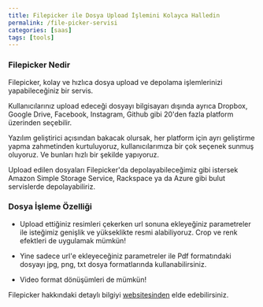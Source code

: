 ```yaml
---
title: Filepicker ile Dosya Upload İşlemini Kolayca Halledin
permalink: /file-picker-servisi
categories: [saas]
tags: [tools]
---
```


### Filepicker Nedir

Filepicker, kolay ve hızlıca dosya upload ve depolama işlemlerinizi yapabileceğiniz bir servis.

Kullanıcılarınız upload edeceği dosyayı bilgisayarı dışında ayrıca Dropbox, Google Drive, Facebook, Instagram, Github gibi 20'den fazla platform üzerinden seçebilir.

Yazılım geliştirici açısından bakacak olursak, her platform için ayrı geliştirme yapma zahmetinden kurtuluyoruz, kullanıcılarımıza bir çok seçenek sunmuş oluyoruz. Ve bunları hızlı bir şekilde yapıyoruz.

Upload edilen dosyaları Filepicker'da depolayabileceğimiz gibi istersek Amazon Simple Storage Service, Rackspace ya da Azure gibi bulut servislerde depolayabiliriz.

### Dosya İşleme Özelliği

* Upload ettiğiniz resimleri çekerken url sonuna ekleyeğiniz parametreler ile isteğimiz genişlik ve yükseklikte resmi alabiliyoruz. Crop ve renk efektleri de uygulamak mümkün!

* Yine sadece url'e ekleyeceğiniz parametreler ile Pdf formatındaki dosyayı jpg, png, txt dosya formatlarında kullanabilirsiniz.

* Video format dönüşümleri de mümkün!

Filepicker hakkındaki detaylı bilgiyi <a href="http://filepicker.com" target="_blank">websitesinden</a> elde edebilirsiniz.